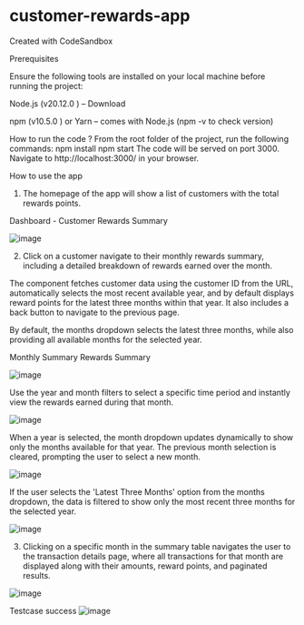 # customer-rewards-app
Created with CodeSandbox

Prerequisites

Ensure the following tools are installed on your local machine before running the project:

Node.js (v20.12.0 ) – Download

npm (v10.5.0 ) or Yarn – comes with Node.js (npm -v to check version)

How to run the code ? 
From the root folder of the project, run the following commands:
npm install
npm start The code will be served on port 3000. Navigate to http://localhost:3000/ in your browser.

How to use the app

1. The homepage of the app will show a list of customers with the total rewards points.

 Dashboard - Customer Rewards Summary

![image](https://github.com/user-attachments/assets/7cc31e98-2d1c-40e9-941c-1adba023031d)

2. Click on a customer navigate to their monthly rewards summary, including a detailed breakdown of rewards earned over the month.

The component fetches customer data using the customer ID from the URL, automatically selects the most recent available year, and by default displays reward points for the latest three months within that year. It also includes a back button to navigate to the previous page.

By default, the months dropdown selects the latest three months, while also providing all available months for the selected year.
 
 Monthly Summary Rewards Summary
 
![image](https://github.com/user-attachments/assets/a5afb92a-fab0-46bf-9f7d-118c6fb0024d)

Use the year and month filters to select a specific time period and instantly view the rewards earned during that month.

![image](https://github.com/user-attachments/assets/5f403c48-a09f-4c5a-8ab8-a4e0a9b67aef)

When a year is selected, the month dropdown updates dynamically to show only the months available for that year. The previous month selection is cleared, prompting the user to select a new month.

![image](https://github.com/user-attachments/assets/7134ab1b-61a7-4410-80a4-b3374e755641)

If the user selects the 'Latest Three Months' option from the months dropdown, the data is filtered to show only the most recent three months for the selected year.

![image](https://github.com/user-attachments/assets/b02dc01b-f694-414a-999d-7ba9119f591f)


3. Clicking on a specific month in the summary table navigates the user to the transaction details page, where all transactions for that month are displayed along with their amounts, reward points, and paginated results.

![image](https://github.com/user-attachments/assets/3b05a86d-9d9d-4113-bea4-d688f61a9023)

Testcase success
![image](https://github.com/user-attachments/assets/92e7d697-6e82-42d2-95cb-2bf5eee5bacb)





